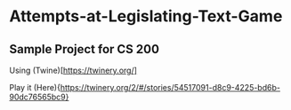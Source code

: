 # Attempts-at-Legislating-Text-Game

## Sample Project for CS 200

Using (Twine)[https://twinery.org/]

Play it (Here){https://twinery.org/2/#/stories/54517091-d8c9-4225-bd6b-90dc76565bc9}